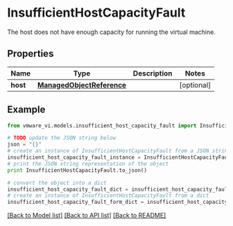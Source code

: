 # InsufficientHostCapacityFault

The host does not have enough capacity for running the virtual machine. 

## Properties
Name | Type | Description | Notes
------------ | ------------- | ------------- | -------------
**host** | [**ManagedObjectReference**](ManagedObjectReference.md) |  | [optional] 

## Example

```python
from vmware_vi.models.insufficient_host_capacity_fault import InsufficientHostCapacityFault

# TODO update the JSON string below
json = "{}"
# create an instance of InsufficientHostCapacityFault from a JSON string
insufficient_host_capacity_fault_instance = InsufficientHostCapacityFault.from_json(json)
# print the JSON string representation of the object
print InsufficientHostCapacityFault.to_json()

# convert the object into a dict
insufficient_host_capacity_fault_dict = insufficient_host_capacity_fault_instance.to_dict()
# create an instance of InsufficientHostCapacityFault from a dict
insufficient_host_capacity_fault_form_dict = insufficient_host_capacity_fault.from_dict(insufficient_host_capacity_fault_dict)
```
[[Back to Model list]](../README.md#documentation-for-models) [[Back to API list]](../README.md#documentation-for-api-endpoints) [[Back to README]](../README.md)


